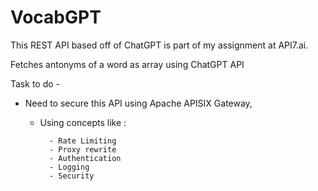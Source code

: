 # VocabGPT

This REST API based off of ChatGPT is part of my assignment at API7.ai.

Fetches antonyms of a word as array using ChatGPT API

Task to do - 
- Need to secure this API using Apache APISIX Gateway, 
    - Using concepts like :

            - Rate Limiting
            - Proxy rewrite
            - Authentication
            - Logging
            - Security
